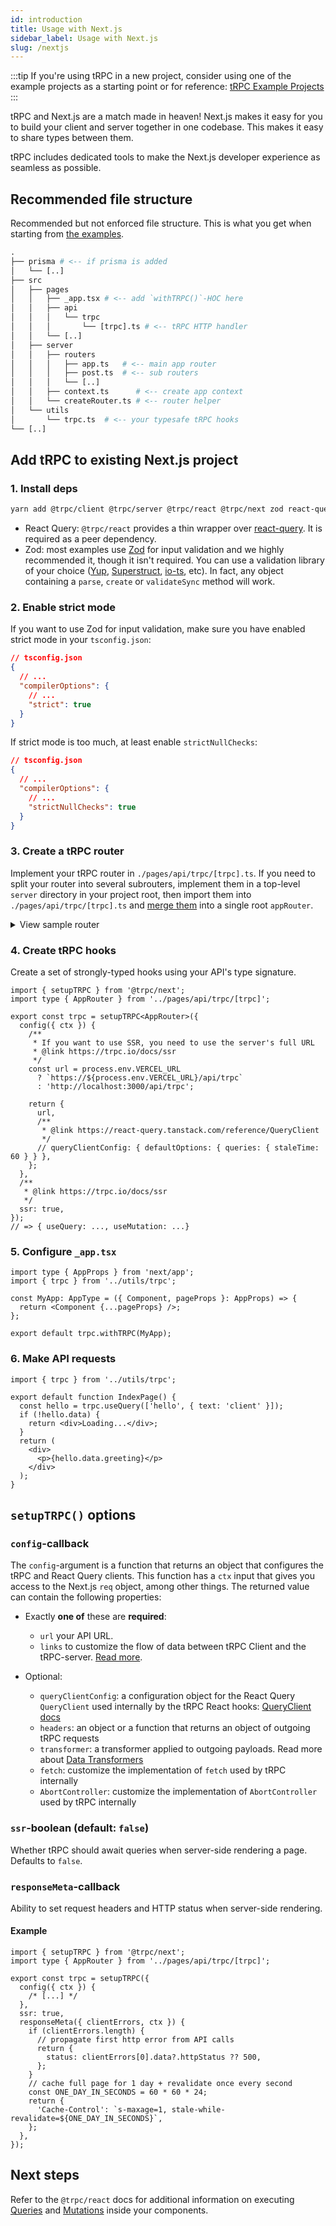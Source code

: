 ```yaml
---
id: introduction
title: Usage with Next.js
sidebar_label: Usage with Next.js
slug: /nextjs
---
```


:::tip
If you're using tRPC in a new project, consider using one of the example projects as a starting point or for reference: [tRPC Example Projects](/docs/example-apps)
:::

tRPC and Next.js are a match made in heaven! Next.js makes it easy for you to build your client and server together in one codebase. This makes it easy to share types between them.

tRPC includes dedicated tools to make the Next.js developer experience as seamless as possible.

## Recommended file structure

Recommended but not enforced file structure. This is what you get when starting from [the examples](../main/example-apps.md).

```graphql
.
├── prisma # <-- if prisma is added
│   └── [..]
├── src
│   ├── pages
│   │   ├── _app.tsx # <-- add `withTRPC()`-HOC here
│   │   ├── api
│   │   │   └── trpc
│   │   │       └── [trpc].ts # <-- tRPC HTTP handler
│   │   └── [..]
│   ├── server
│   │   ├── routers
│   │   │   ├── app.ts   # <-- main app router
│   │   │   ├── post.ts  # <-- sub routers
│   │   │   └── [..]
│   │   ├── context.ts      # <-- create app context
│   │   └── createRouter.ts # <-- router helper
│   └── utils
│       └── trpc.ts  # <-- your typesafe tRPC hooks
└── [..]
```

## Add tRPC to existing Next.js project

### 1. Install deps

```bash
yarn add @trpc/client @trpc/server @trpc/react @trpc/next zod react-query
```

- React Query: `@trpc/react` provides a thin wrapper over [react-query](https://react-query.tanstack.com/overview). It is required as a peer dependency.
- Zod: most examples use [Zod](https://github.com/colinhacks/zod) for input validation and we highly recommended it, though it isn't required. You can use a validation library of your choice ([Yup](https://github.com/jquense/yup), [Superstruct](https://github.com/ianstormtaylor/superstruct), [io-ts](https://github.com/gcanti/io-ts), etc). In fact, any object containing a `parse`, `create` or `validateSync` method will work.

### 2. Enable strict mode

If you want to use Zod for input validation, make sure you have enabled strict mode in your `tsconfig.json`:

```json
// tsconfig.json
{
  // ...
  "compilerOptions": {
    // ...
    "strict": true
  }
}
```

If strict mode is too much, at least enable `strictNullChecks`:

```json
// tsconfig.json
{
  // ...
  "compilerOptions": {
    // ...
    "strictNullChecks": true
  }
}
```

### 3. Create a tRPC router

Implement your tRPC router in `./pages/api/trpc/[trpc].ts`. If you need to split your router into several subrouters, implement them in a top-level `server` directory in your project root, then import them into `./pages/api/trpc/[trpc].ts` and [merge them](/docs/merging-routers) into a single root `appRouter`.

<details><summary>View sample router</summary>

```ts title='./pages/api/trpc/[trpc].ts'
import { initTRPC } from '@trpc/server';
import * as trpcNext from '@trpc/server/adapters/next';
import { z } from 'zod';

export const t = initTRPC()();

export const appRouter = t.router({
  hello: t.procedure
    .input(
      z
        .object({
          text: z.string().nullish(),
        })
        .nullish(),
    )
    .query(({ input }) => {
      return {
        greeting: `hello ${input?.text ?? 'world'}`,
      };
    }),
});

// export type definition of API
export type AppRouter = typeof appRouter;

// export API handler
export default trpcNext.createNextApiHandler({
  router: appRouter,
  createContext: () => null,
});
```

</details>

### 4. Create tRPC hooks

Create a set of strongly-typed hooks using your API's type signature.

```tsx title='utils/trpc.ts'
import { setupTRPC } from '@trpc/next';
import type { AppRouter } from '../pages/api/trpc/[trpc]';

export const trpc = setupTRPC<AppRouter>({
  config({ ctx }) {
    /**
     * If you want to use SSR, you need to use the server's full URL
     * @link https://trpc.io/docs/ssr
     */
    const url = process.env.VERCEL_URL
      ? `https://${process.env.VERCEL_URL}/api/trpc`
      : 'http://localhost:3000/api/trpc';

    return {
      url,
      /**
       * @link https://react-query.tanstack.com/reference/QueryClient
       */
      // queryClientConfig: { defaultOptions: { queries: { staleTime: 60 } } },
    };
  },
  /**
   * @link https://trpc.io/docs/ssr
   */
  ssr: true,
});
// => { useQuery: ..., useMutation: ...}
```

### 5. Configure `_app.tsx`

```tsx title='pages/_app.tsx'
import type { AppProps } from 'next/app';
import { trpc } from '../utils/trpc';

const MyApp: AppType = ({ Component, pageProps }: AppProps) => {
  return <Component {...pageProps} />;
};

export default trpc.withTRPC(MyApp);
```

### 6. Make API requests

```tsx title='pages/index.ts'
import { trpc } from '../utils/trpc';

export default function IndexPage() {
  const hello = trpc.useQuery(['hello', { text: 'client' }]);
  if (!hello.data) {
    return <div>Loading...</div>;
  }
  return (
    <div>
      <p>{hello.data.greeting}</p>
    </div>
  );
}
```

## `setupTRPC()` options

### `config`-callback

The `config`-argument is a function that returns an object that configures the tRPC and React Query clients. This function has a `ctx` input that gives you access to the Next.js `req` object, among other things. The returned value can contain the following properties:

- Exactly **one of** these are **required**:

  - `url` your API URL.
  - `links` to customize the flow of data between tRPC Client and the tRPC-server. [Read more](../client/links.md).

- Optional:
  - `queryClientConfig`: a configuration object for the React Query `QueryClient` used internally by the tRPC React hooks: [QueryClient docs](https://react-query.tanstack.com/reference/QueryClient)
  - `headers`: an object or a function that returns an object of outgoing tRPC requests
  - `transformer`: a transformer applied to outgoing payloads. Read more about [Data Transformers](/docs/data-transformers)
  - `fetch`: customize the implementation of `fetch` used by tRPC internally
  - `AbortController`: customize the implementation of `AbortController` used by tRPC internally

### `ssr`-boolean (default: `false`)

Whether tRPC should await queries when server-side rendering a page. Defaults to `false`.

### `responseMeta`-callback

Ability to set request headers and HTTP status when server-side rendering.

#### Example

```tsx title='utils/trpc.ts'
import { setupTRPC } from '@trpc/next';
import type { AppRouter } from '../pages/api/trpc/[trpc]';

export const trpc = setupTRPC({
  config({ ctx }) {
    /* [...] */
  },
  ssr: true,
  responseMeta({ clientErrors, ctx }) {
    if (clientErrors.length) {
      // propagate first http error from API calls
      return {
        status: clientErrors[0].data?.httpStatus ?? 500,
      };
    }
    // cache full page for 1 day + revalidate once every second
    const ONE_DAY_IN_SECONDS = 60 * 60 * 24;
    return {
      'Cache-Control': `s-maxage=1, stale-while-revalidate=${ONE_DAY_IN_SECONDS}`,
    };
  },
});
```

## Next steps

Refer to the `@trpc/react` docs for additional information on executing [Queries](/docs/react-queries) and [Mutations](/docs/react-mutations) inside your components.
